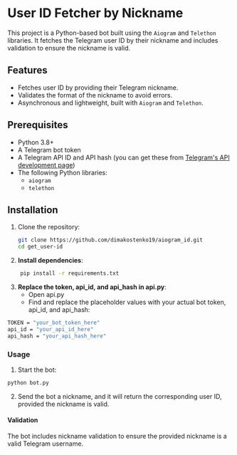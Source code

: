 # User ID Fetcher by Nickname

This project is a Python-based bot built using the `Aiogram` and `Telethon` libraries. It fetches the Telegram user ID by their nickname and includes validation to ensure the nickname is valid.

## Features

- Fetches user ID by providing their Telegram nickname.
- Validates the format of the nickname to avoid errors.
- Asynchronous and lightweight, built with `Aiogram` and `Telethon`.

## Prerequisites

- Python 3.8+
- A Telegram bot token
- A Telegram API ID and API hash (you can get these from [Telegram's API development page](https://my.telegram.org/auth))
- The following Python libraries:
  - `aiogram`
  - `telethon`

## Installation
1. Clone the repository:
   ```bash
   git clone https://github.com/dimakostenko19/aiogram_id.git
   cd get_user-id

2. **Install dependencies**:
```bash
    pip install -r requirements.txt
```

3. **Replace the token, api_id, and api_hash in api.py**:
    - Open api.py
    - Find and replace the placeholder values with your actual bot token, api_id, and api_hash:
```bash
TOKEN = "your_bot_token_here"
api_id = "your_api_id_here"
api_hash = "your_api_hash_here"
```

### Usage
1. Start the bot:
```bash
python bot.py
```
2. Send the bot a nickname, and it will return the corresponding user ID, provided the nickname is valid.

#### Validation
The bot includes nickname validation to ensure the provided nickname is a valid Telegram username.